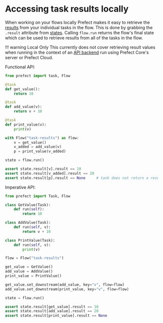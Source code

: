 # Accessing task results locally

When working on your flows locally Prefect makes it easy to retrieve the [results](/core/concepts/results.html) from your individual tasks in the flow. This is done by grabbing the `.result` attribute from [states](/core/concepts/states.html). Calling `flow.run` returns the flow's final state which can be used to retrieve results from all of the tasks in the flow.

!!! warning Local Only
    This currently does not cover retrieving result values when running in the context of an [API backend](/orchestration/) run using Prefect Core's server or Prefect Cloud.


Functional API:
```python
from prefect import task, Flow

@task
def get_value():
    return 10

@task
def add_value(v):
    return v + 10

@task
def print_value(v):
    print(v)

with Flow("task-results") as flow:
    v = get_value()
    v_added = add_value(v)
    p = print_value(v_added)

state = flow.run()

assert state.result[v].result == 10
assert state.result[v_added].result == 20
assert state.result[p].result == None     # task does not return a result
```

Imperative API:
```python
from prefect import Task, Flow

class GetValue(Task):
    def run(self):
        return 10

class AddValue(Task):
    def run(self, v):
        return v + 10

class PrintValue(Task):
    def run(self, v):
        print(v)

flow = Flow("task-results")

get_value = GetValue()
add_value = AddValue()
print_value = PrintValue()

get_value.set_downstream(add_value, key="v", flow=flow)
add_value.set_downstream(print_value, key="v", flow=flow)

state = flow.run()

assert state.result[get_value].result == 10
assert state.result[add_value].result == 20
assert state.result[print_value].result == None
```
